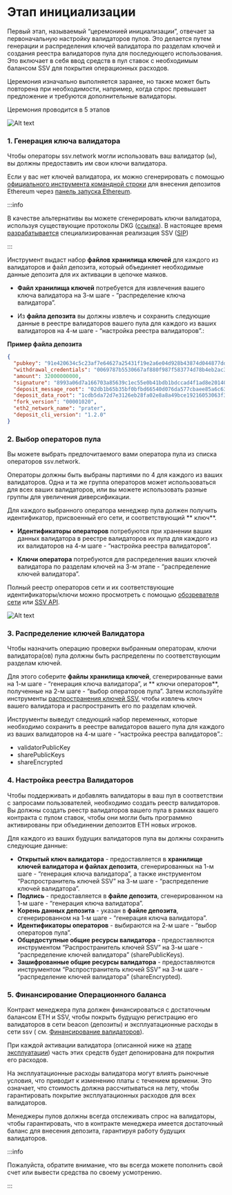 # Этап инициализации

Первый этап, называемый “церемонией инициализации”, отвечает за первоначальную настройку валидаторов пулов. Это делается
путем генерации и распределения ключей валидатора по разделам ключей и создания реестра валидаторов пула для
последующего использования. Это включает в себя ввод средств в пул ставок с необходимым балансом SSV для покрытия
операционных расходов.

Церемония изначально выполняется заранее, но также может быть повторена при необходимости, например, когда спрос
превышает предложение и требуются дополнительные валидаторы.

Церемония проводится в 5 этапов

![Alt text](/img/ssv/ssv_init_stage_001.png)

### 1. Генерация ключа валидатора

Чтобы операторы ssv.network могли использовать ваш валидатор (ы), вы должны предоставить им свои ключи валидатора.

Если у вас нет ключей валидатора, их можно сгенерировать с
помощью <a href="https://github.com/ethereum/staking-deposit-cli">официального инструмента командной строки</a> для
внесения депозитов Ethereum через <a href="https://prater.launchpad.ethereum.org/en/">панель запуска Ethereum</a>.

:::info

В качестве альтернативы вы можете сгенерировать ключи валидатора, используя существующие протоколы
DKG (<a href="https://github.com/ZenGo-X/awesome-tss">ссылка</a>). В настоящее
время <a href="https://docs.ssv.network/developers/integration-guides/staking-pools/initialization-stage">
разрабатывается</a> специализированная реализация
SSV (<a href="https://docs.google.com/document/d/1TRVUHjFyxINWW2H9FYLNL2pQoLy6gmvaI62KL_4cREQ/edit">SIP</a>)

:::

Инструмент выдаст набор **файлов хранилища ключей** для каждого из валидаторов и файл депозита, который объединяет
необходимые данные депозита для их активации в цепочке маяков.

* **Файл хранилища ключей** потребуется для извлечения вашего ключа валидатора на 3-м шаге - “распределение ключа
  валидатора”.

* Из **файла депозита** вы должны извлечь и сохранить следующие данные в реестре валидаторов вашего пула для каждого из
  ваших валидаторов на 4-м шаге - “настройка реестра валидаторов”.:

**Пример файла депозита**

```json
{
  "pubkey": "91e420634c5c23af7e64627a25431f19e2a6e04d928b43874d044877dd66173972d3bba37a42deb5b738cb29f0e7cd4d",
  "withdrawal_credentials": "0069787b5530667af880f987f583774d78b4eb2ac323fb9f41b05540a6566c04",
  "amount": 32000000000,
  "signature": "8993a06d7a166703a85639c1ec55e0b41bdb1bdccad4f1ad8e20140233d1593fd50e2b47092e71d242d723e164e2fd6710e12086a47bc7dd8dd8fa6eb755663c47ae6893deea99f25765178d9bb73175506d953c2ab63939ed142e8d535b38bf",
  "deposit_message_root": "02db1b65b35bf0bfbd66540d076da577cbaee85a6c638966dee353ebe346564f",
  "deposit_data_root": "1cdb5da72d7e3126eb28fa02e8a8a49bce19216053063f35f9226f2bc085100b",
  "fork_version": "00001020",
  "eth2_network_name": "prater",
  "deposit_cli_version": "1.2.0"
}
```

### 2. Выбор операторов пула

Вы можете выбрать предпочитаемого вами оператора пула из списка операторов ssv.network.

Операторы должны быть выбраны партиями по 4 для каждого из ваших валидаторов. Одна и та же группа операторов может
использоваться для всех ваших валидаторов, или вы можете использовать разные группы для увеличения диверсификации.

Для каждого выбранного оператора менеджер пула должен получить идентификатор, присвоенный его сети, и соответствующий **
ключ**.

* **Идентификаторы операторов** потребуются при хранении ваших данных валидатора в реестре валидаторов их пула для
  каждого из их валидаторов на 4-м шаге - “настройка реестра валидаторов”.

* **Ключи оператора** потребуются для распределения ваших ключей валидатора по разделам ключей на 3-м этапе -
  “распределение ключей валидатора”.

Полный реестр операторов сети и их соответствующие идентификаторы/ключи можно просмотреть с
помощью <a href="https://explorer.ssv.network/operators">обозревателя сети</a>
или <a href="https://ssv-api.stage.ssv.network/documentation">SSV API</a>.

![Alt text](/img/ssv/ssv_init_stage_002.png)

### 3. Распределение ключей Валидатора

Чтобы назначить операцию проверки выбранным операторам, ключи валидатора(ов) пула должны быть распределены по
соответствующим разделам ключей.

Для этого соберите **файлы хранилища ключей**, сгенерированные вами на 1-м шаге - “генерация ключа валидатора”, и **
ключи операторов**, полученные на 2-м шаге - “выбор операторов пула”. Затем используйте
инструменты <a href="https://wiki.chainops.org/docs/ssv.network/Dev/Tools/KeyDistributor/">распространения ключей
SSV</a>, чтобы извлечь ключ вашего валидатора и распространить его по разделам ключей.

Инструменты выведут следующий набор переменных, которые необходимо сохранить в реестре валидаторов вашего пула для
каждого из ваших валидаторов на 4-м шаге - “настройка реестра валидаторов”.:

* validatorPublicKey
* sharePublicKeys
* shareEncrypted

### 4. Настройка реестра Валидаторов
Чтобы поддерживать и добавлять валидаторы в ваш пул в соответствии с запросами пользователей, необходимо создать реестр
валидаторов. Вы должны создать реестр валидаторов вашего пула в рамках вашего контракта с пулом ставок, чтобы они могли
быть программно активированы при объединении депозитов ETH новых игроков.

Для каждого из ваших будущих валидаторов пула вы должны сохранить следующие данные:

* **Открытый ключ валидатора** - предоставляется в **хранилище ключей валидатора и файлах депозита**, сгенерированных на
  1-м шаге - “генерация ключа валидатора”, а также инструментом “Распространитель ключей SSV” на 3-м шаге -
  “распределение ключей валидатора”.
* **Подпись** - предоставляется в **файле депозита**, сгенерированном на 1-м шаге - “генерация ключа валидатора”.
* **Корень данных депозита** - указан в **файле депозита**, сгенерированном на 1-м шаге - “генерация ключа валидатора”.
* **Идентификаторы операторов** - выбираются на 2-м шаге - “выбор операторов пула”.
* **Общедоступные общие ресурсы валидатора** - предоставляются инструментом “Распространитель ключей SSV” на 3-м шаге -
  “распределение ключей валидатора” (sharePublicKeys).
* **Зашифрованные общие ресурсы валидатора** - предоставляются инструментом “Распространитель ключей SSV” на 3-м шаге -
  “распределение ключей валидатора” (shareEncrypted).

### 5. Финансирование Операционного баланса

Контракт менеджера пула должен финансироваться с достаточным балансом ETH и SSV, чтобы покрыть будущую регистрацию его
валидаторов в сети beacon (депозиты) и эксплуатационные расходы в сети ssv (
см. [Финансирование валидаторов](/docs/ssv.network/learn/stakers#validator_fund)).

При каждой активации валидатора (описанной ниже на [этапе эксплуатации](/docs/ssv.network/dev/integration/stakingpools/operation_stage)) часть этих средств будет депонирована для
покрытия его расходов.

На эксплуатационные расходы валидатора могут влиять рыночные условия, что приводит к изменению платы с течением времени.
Это означает, что стоимость должна рассчитываться на лету, чтобы гарантировать покрытие эксплуатационных расходов для
всех валидаторов.

Менеджеры пулов должны всегда отслеживать спрос на валидаторы, чтобы гарантировать, что в контракте менеджера имеется
достаточный баланс для внесения депозита, гарантируя работу будущих валидаторов.

:::info

Пожалуйста, обратите внимание, что вы всегда можете пополнить свой счет или вывести средства по своему усмотрению.

:::
